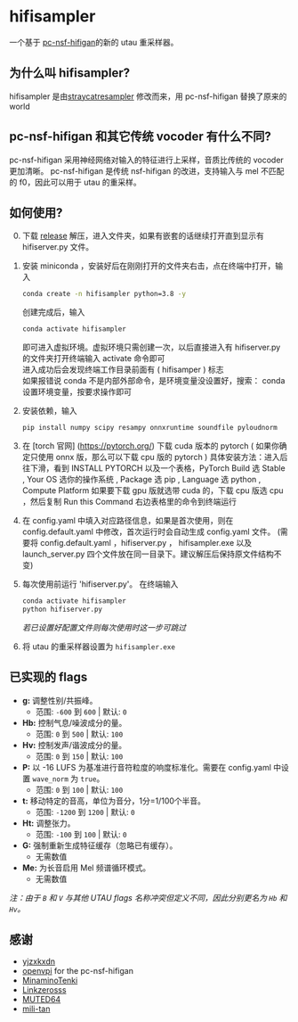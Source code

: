 # hifisampler

一个基于 [pc-nsf-hifigan](https://github.com/openvpi/vocoders)的新的 utau 重采样器。

## 为什么叫 hifisampler?

hifisampler 是由[straycatresampler](https://github.com/UtaUtaUtau/straycat) 修改而来，用 pc-nsf-hifigan 替换了原来的 world

## pc-nsf-hifigan 和其它传统 vocoder 有什么不同?

pc-nsf-hifigan 采用神经网络对输入的特征进行上采样，音质比传统的 vocoder 更加清晰。
pc-nsf-hifigan 是传统 nsf-hifigan 的改进，支持输入与 mel 不匹配的 f0，因此可以用于 utau 的重采样。

## 如何使用?

0. 下载 [release](https://github.com/mtfotto/hifimisampler/releases) 解压，进入文件夹，如果有嵌套的话继续打开直到显示有 hifiserver.py 文件。

1. 安装 miniconda ，安装好后在刚刚打开的文件夹右击，点在终端中打开，输入

   ```bash
   conda create -n hifisampler python=3.8 -y
   ```

   创建完成后，输入

   ```bash
   conda activate hifisampler
   ```

   即可进入虚拟环境。虚拟环境只需创建一次，以后直接进入有 hifiserver.py 的文件夹打开终端输入 activate 命令即可  
   进入成功后会发现终端工作目录前面有 ( hifisamper ) 标志  
   如果报错说 conda 不是内部外部命令，是环境变量没设置好，搜索： conda 设置环境变量，按要求操作即可
2. 安装依赖，输入

   ``` bash
   pip install numpy scipy resampy onnxruntime soundfile pyloudnorm
   ```

3. 在 [torch 官网] (<https://pytorch.org/>) 下载 cuda 版本的 pytorch ( 如果你确定只使用 onnx 版，那么可以下载 cpu 版的 pytorch )
   具体安装方法：进入后往下滑，看到 INSTALL PYTORCH 以及一个表格，PyTorch Build 选 Stable , Your OS 选你的操作系统 , Package 选 pip , Language 选 python , Compute Platform 如果要下载 gpu 版就选带 cuda 的，下载 cpu 版选 cpu ，然后复制 Run this Command 右边表格里的命令到终端运行
4. 在 config.yaml 中填入对应路径信息，如果是首次使用，则在 config.default.yaml 中修改，首次运行时会自动生成 config.yaml 文件。 (需要将 config.default.yaml ，hifiserver.py ， hifisampler.exe 以及 launch_server.py 四个文件放在同一目录下。建议解压后保持原文件结构不变)
5. 每次使用前运行 'hifiserver.py'。
   在终端输入

   ```bash
   conda activate hifisampler
   python hifiserver.py
   ```

   _若已设置好配置文件则每次使用时这一步可跳过_
6. 将 utau 的重采样器设置为 `hifisampler.exe`

## 已实现的 flags

- **g:** 调整性别/共振峰。
  - 范围: `-600` 到 `600` | 默认: `0`
- **Hb:** 控制气息/噪波成分的量。
  - 范围: `0` 到 `500` | 默认: `100`
- **Hv:** 控制发声/谐波成分的量。
  - 范围: `0` 到 `150` | 默认: `100`
- **P:** 以 -16 LUFS 为基准进行音符粒度的响度标准化。需要在 config.yaml 中设置 `wave_norm` 为 `true`。
  - 范围: `0` 到 `100` | 默认: `100`
- **t:** 移动特定的音高，单位为音分，1分=1/100个半音。
  - 范围: `-1200` 到 `1200` | 默认: `0`
- **Ht:** 调整张力。
  - 范围: `-100` 到 `100` | 默认: `0`
- **G:** 强制重新生成特征缓存（忽略已有缓存）。
  - 无需数值
- **Me:** 为长音启用 Mel 频谱循环模式。
  - 无需数值

_注：由于 `B` 和 `V` 与其他 UTAU flags 名称冲突但定义不同，因此分别更名为 `Hb` 和 `Hv`。_

## 感谢

- [yjzxkxdn](https://github.com/yjzxkxdn)
- [openvpi](https://github.com/openvpi) for the pc-nsf-hifigan
- [MinaminoTenki](https://github.com/Lanhuace-Wan)
- [Linkzerosss](https://github.com/Linkzerosss)
- [MUTED64](https://github.com/MUTED64)
- [mili-tan](https://github.com/mili-tan)
